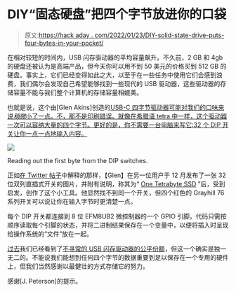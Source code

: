 # DIY“固态硬盘”把四个字节放进你的口袋

> 原文:[https://hack aday . com/2022/01/23/DIY-solid-state-drive-puts-four-bytes-in-your-pocket/](https://hackaday.com/2022/01/23/diy-solid-state-drive-puts-four-bytes-in-your-pocket/)

在相对较短的时间内，USB 闪存驱动器的平均容量飙升。不久前，2 GB 和 4gb 的硬盘还被认为是高端产品，但今天你可以用不到 50 美元的价格买到 512 GB 的硬盘。事实上，它们已经变得如此之大，以至于在一些任务中使用它们会感到浪费，我们偶尔会发现自己希望能够找到一些现代的 USB 驱动器，这些驱动器的存储容量不能与我们整个计算机的存储容量相媲美。

也就是说，这个由[Glen Akins]创造的[USB-C 四字节驱动器可能对我们的口味来说*稍微*小了一点。不，那不是印刷错误。就像在希腊语 tetra 中一样，这个驱动器一次可以容纳大量的四个字节。更好的是，你不需要一台电脑来写它:32 个 DIP 开关让你一点一点地输入内容。](https://github.com/bikerglen/usb-tetrabyte-ssd)

[![](../Images/672eeccf7086320fcc68c0e5a7fcdec1.png)](https://hackaday.com/wp-content/uploads/2022/01/tetrabyte_detail.png)

Reading out the first byte from the DIP switches.

正如[在 Twitter 帖子](https://threadreaderapp.com/thread/1484017857696464898.html)中解释的那样，【Glen】在另一位用户于 12 月发布了一张 32 位双列直插式开关的图片，并附有说明，称其为“ [One Tetrabyte SSD](https://twitter.com/NanoRaptor/status/1473796625403301888) ”后，受到启发，创作了这个小工具。他显然找不到同一个开关，但四个红色的 Grayhill 76 系列开关可以说让你在输入字节时更清楚一点。

每个 DIP 开关都连接到 8 位 EFM8UB2 微控制器的一个 GPIO 引脚，代码只需按顺序读取每个引脚的状态，并将二进制结果保存在一个变量中，以便将插入时呈现给操作系统的“文件”放在一起。

[过去](https://hackaday.com/2020/07/17/usb-flash-drive-reveals-strange-sd-card-heart/)我们已经看到了[不寻常的 USB 闪存驱动器的公平份额](https://hackaday.com/2008/07/30/shell-case-your-flash-drive/)，但这一个确实是独一无二的。不能说我们能想到任何四个字节的数据重要到足以保存在一个专用的硬件上，但我们当然感谢以最健壮的方式存储它的努力。

感谢[J. Peterson]的提示。